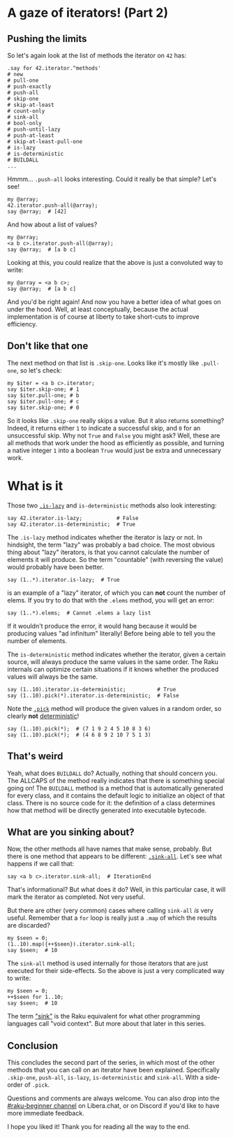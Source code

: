 # A gaze of iterators! (Part 2)

## Pushing the limits

So let's again look at the list of methods the iterator on `42` has:
```
.say for 42.iterator.^methods'
# new
# pull-one
# push-exactly
# push-all
# skip-one
# skip-at-least
# count-only
# sink-all
# bool-only
# push-until-lazy
# push-at-least
# skip-at-least-pull-one
# is-lazy
# is-deterministic
# BUILDALL
...
```
Hmmm... `.push-all` looks interesting.  Could it really be that simple?  Let's see!

```
my @array;
42.iterator.push-all(@array);
say @array;  # [42]
```
And how about a list of values?
```
my @array;
<a b c>.iterator.push-all(@array);
say @array;  # [a b c]
```
Looking at this, you could realize that the above is just a convoluted way to write:
```
my @array = <a b c>;
say @array;  # [a b c]
```
And you'd be right again!  And now you have a better idea of what goes on under the hood.  Well, at least conceptually, because the actual implementation is of course at liberty to take short-cuts to improve efficiency.

## Don't like that one

The next method on that list is `.skip-one`.  Looks like it's mostly like `.pull-one`, so let's check:
```
my $iter = <a b c>.iterator;
say $iter.skip-one; # 1
say $iter.pull-one; # b
say $iter.pull-one; # c
say $iter.skip-one; # 0
```
So it looks like `.skip-one` really skips a value.  But it also returns something?  Indeed, it returns either `1` to indicate a successful skip, and `0` for an unsuccessful skip.  Why not `True` and `False` you might ask?  Well, these are all methods that work under the hood as efficiently as possible, and turning a native integer `1` into a boolean `True` would just be extra and unnecessary work.

# What is it

Those two [`.is-lazy`](https://docs.raku.org/type/Iterator#method_is-lazy) and `is-deterministic` methods also look interesting:
```
say 42.iterator.is-lazy;           # False
say 42.iterator.is-deterministic;  # True
```
The `.is-lazy` method indicates whether the iterator is lazy or not.  In hindsight, the term "lazy" was probably a bad choice.  The most obvious thing about "lazy" iterators, is that you cannot calculate the number of elements it will produce.  So the term "countable" (with reversing the value) would probably have been better.
```
say (1..*).iterator.is-lazy;  # True
```
is an example of a "lazy" iterator, of which you can **not** count the number of elems.  If you try to do that with the `.elems` method, you will get an error:
```
say (1..*).elems;  # Cannot .elems a lazy list
```
If it wouldn't produce the error, it would hang because it would be producing values "ad infinitum" literally!  Before being able to tell you the number of elements.

The `is-deterministic` method indicates whether the iterator, given a certain source, will always produce the same values in the same order.  The Raku internals can optimize certain situations if it knows whether the produced values will always be the same.
```
say (1..10).iterator.is-deterministic;          # True
say (1..10).pick(*).iterator.is-deterministic;  # False
```
Note the [`.pick`](https://docs.raku.org/type/List#routine_pick) method will produce the given values in a random order, so clearly **not** [deterministic](https://en.wikipedia.org/wiki/Deterministic_algorithm)!
```
say (1..10).pick(*);  # (7 1 9 2 4 5 10 8 3 6)
say (1..10).pick(*);  # (4 6 8 9 2 10 7 5 1 3)
```

## That's weird

Yeah, what does `BUILDALL` do?  Actually, nothing that should concern you.  The ALLCAPS of the method really indicates that there is something special going on!  The `BUILDALL` method is a method that is automatically generated for every class, and it contains the default logic to initialize an object of that class.  There is no source code for it: the definition of a class determines how that method will be directly generated into executable bytecode.

## What are you sinking about?

Now, the other methods all have names that make sense, probably.  But there is one method that appears to be different: [`.sink-all`](https://docs.raku.org/routine/sink-all).  Let's see what happens if we call that:
```
say <a b c>.iterator.sink-all;  # IterationEnd
```
That's informational?  But what does it do?  Well, in this particular case, it will mark the iterator as completed.  Not very useful.

But there are other (very common) cases where calling `sink-all` *is* very useful.  Remember that a `for` loop is really just a `.map` of which the results are discarded?
```
my $seen = 0;
(1..10).map({++$seen}).iterator.sink-all;
say $seen;  # 10
```
The `sink-all` method is used internally for those iterators that are just executed for their side-effects.  So the above is just a very complicated way to write:
```
my $seen = 0;
++$seen for 1..10;
say $seen;  # 10
```
The term ["sink"](https://docs.raku.org/language/contexts#index-entry-sink_context) is the Raku equivalent for what other programming languages call "void context".  But more about that later in this series.

## Conclusion

This concludes the second part of the series, in which most of the other methods that you can call on an iterator have been explained.  Specifically `.skip-one`, `push-all`, `is-lazy`, `is-deterministic` and `sink-all`.  With a side-order of `.pick`.

Questions and comments are always welcome.  You can also drop into the [#raku-beginner channel](https://web.libera.chat/?channel=#raku-beginner) on Libera.chat, or on Discord if you'd like to have more immediate feedback.

I hope you liked it!  Thank you for reading all the way to the end.
